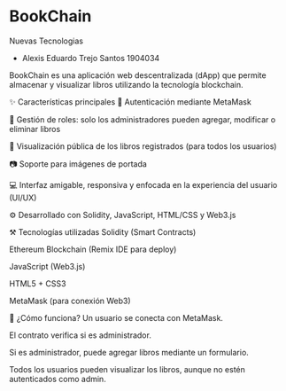 # BookChain

Nuevas Tecnologias
- Alexis Eduardo Trejo Santos 1904034

BookChain es una aplicación web descentralizada (dApp) que permite almacenar y visualizar libros utilizando la tecnología blockchain.

✨ Características principales
🔐 Autenticación mediante MetaMask

👑 Gestión de roles: solo los administradores pueden agregar, modificar o eliminar libros

📖 Visualización pública de los libros registrados (para todos los usuarios)

📷 Soporte para imágenes de portada

💻 Interfaz amigable, responsiva y enfocada en la experiencia del usuario (UI/UX)

⚙️ Desarrollado con Solidity, JavaScript, HTML/CSS y Web3.js

⚒️ Tecnologías utilizadas
Solidity (Smart Contracts)

Ethereum Blockchain (Remix IDE para deploy)

JavaScript (Web3.js)

HTML5 + CSS3

MetaMask (para conexión Web3)

🚀 ¿Cómo funciona?
Un usuario se conecta con MetaMask.

El contrato verifica si es administrador.

Si es administrador, puede agregar libros mediante un formulario.

Todos los usuarios pueden visualizar los libros, aunque no estén autenticados como admin.
